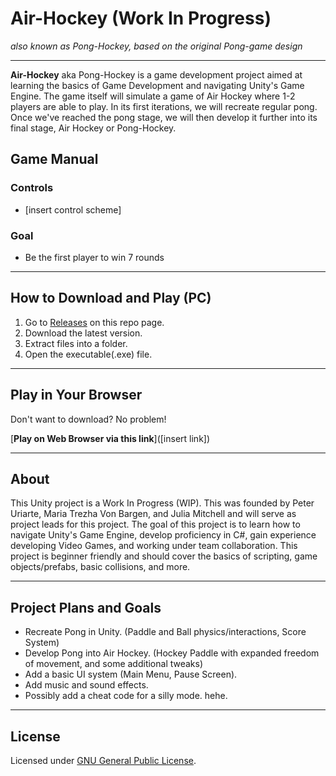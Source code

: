 # Air-Hockey (Work In Progress)

*also known as Pong-Hockey, based on the original Pong-game design*

---

**Air-Hockey** aka Pong-Hockey
is a game development project aimed at learning the basics of Game Development and navigating Unity's Game Engine. The game itself will simulate a game of Air Hockey where 1-2 players are able to play. In its first iterations, we will recreate regular pong. Once we've reached the pong stage, we will then develop it further into its final stage, Air Hockey or Pong-Hockey.

## Game Manual

### Controls
- [insert control scheme]

### Goal
- Be the first player to win 7 rounds

---

## How to Download and Play (PC)

1. Go to [Releases](../../releases) on this repo page.
2. Download the latest version.
3. Extract files into a folder.
4. Open the executable(.exe) file.

---

## Play in Your Browser

Don't want to download? No problem!

[**Play on Web Browser via this link**]([insert link])

---

## About
This Unity project is a Work In Progress (WIP). This was founded by Peter Uriarte, Maria Trezha Von Bargen, and Julia Mitchell and will serve as project leads for this project. The goal of this project is to learn how to navigate Unity's Game Engine, develop proficiency in C#, gain experience developing Video Games, and working under team collaboration. This project is beginner friendly and should cover the basics of scripting, game objects/prefabs, basic collisions, and more.


---

## Project Plans and Goals

- Recreate Pong in Unity. (Paddle and Ball physics/interactions, Score System)
- Develop Pong into Air Hockey. (Hockey Paddle with expanded freedom of movement, and some additional tweaks)
- Add a basic UI system (Main Menu, Pause Screen).
- Add music and sound effects.
- Possibly add a cheat code for a silly mode. hehe.

---

## License

Licensed under [GNU General Public License](LICENSE).
